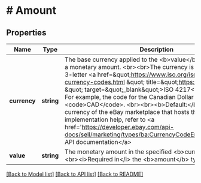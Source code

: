 # # Amount

## Properties

Name | Type | Description | Notes
------------ | ------------- | ------------- | -------------
**currency** | **string** | The base currency applied to the &lt;b&gt;value&lt;/b&gt; field to establish a monetary amount.  &lt;br&gt;&lt;br&gt;The currency is represented as a 3-letter &lt;a href&#x3D;\&quot;https://www.iso.org/iso-4217-currency-codes.html \&quot; title&#x3D;\&quot;https://www.iso.org \&quot; target&#x3D;\&quot;_blank\&quot;&gt;ISO 4217&lt;/a&gt; currency code. For example, the code for the Canadian Dollar is &lt;code&gt;CAD&lt;/code&gt;.  &lt;br&gt;&lt;br&gt;&lt;b&gt;Default:&lt;/b&gt; The default currency of the eBay marketplace that hosts the listing. For implementation help, refer to &lt;a href&#x3D;&#39;https://developer.ebay.com/api-docs/sell/marketing/types/ba:CurrencyCodeEnum&#39;&gt;eBay API documentation&lt;/a&gt; | [optional]
**value** | **string** | The monetary amount in the specified &lt;b&gt;currency&lt;/b&gt;.  &lt;br&gt;&lt;br&gt;&lt;i&gt;Required in&lt;/i&gt; the &lt;b&gt;amount&lt;/b&gt; type. | [optional]

[[Back to Model list]](../../README.md#models) [[Back to API list]](../../README.md#endpoints) [[Back to README]](../../README.md)
